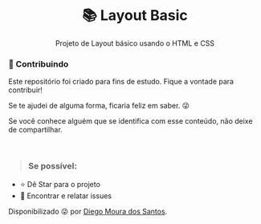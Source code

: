 <h1 align="center"> 📚 Layout Basic </h1>

<p align="center">Projeto de Layout básico usando o HTML e CSS</p>

<h3> 🤝 Contribuindo </h3>
<p>
Este repositório foi criado para fins de estudo. Fique a vontade para contribuir!

Se te ajudei de alguma forma, ficaria feliz em saber. 😜

Se você conhece alguém que se identifica com esse conteúdo, não deixe de compartilhar.

</p></br>

> <h3>Se possível:</h3>

- ⭐️ Dê Star para o projeto
- 🐛 Encontrar e relatar issues
</p>

Disponibilizado 😜 por [Diego Moura dos Santos](https://www.linkedin.com/in/diegomouradossantos/).
